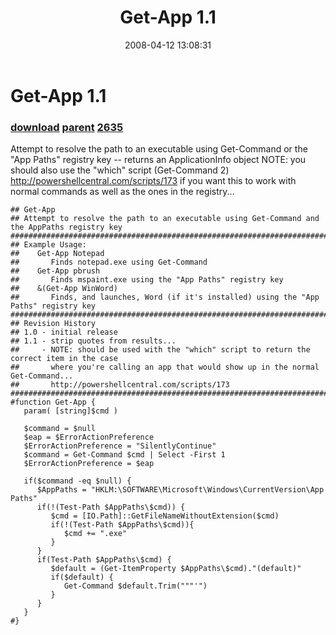 ﻿---
pid:            174
parent:         170
children:       2635
poster:         Joel Bennett
title:          Get-App 1.1
date:           2008-04-12 13:08:31
description:    Attempt to resolve the path to an executable using Get-Command or the "App Paths" registry key -- returns an ApplicationInfo object
NOTE: you should also use the "which" script (Get-Command 2) http://powershellcentral.com/scripts/173 if you want this to work with normal commands as well as the ones in the registry...
format:         posh
---

# Get-App 1.1

### [download](174.ps1) [parent](170.md) [2635](2635.md)

Attempt to resolve the path to an executable using Get-Command or the "App Paths" registry key -- returns an ApplicationInfo object
NOTE: you should also use the "which" script (Get-Command 2) http://powershellcentral.com/scripts/173 if you want this to work with normal commands as well as the ones in the registry...

```posh
## Get-App
## Attempt to resolve the path to an executable using Get-Command and the AppPaths registry key
##################################################################################################
## Example Usage:
##    Get-App Notepad
##       Finds notepad.exe using Get-Command
##    Get-App pbrush
##       Finds mspaint.exe using the "App Paths" registry key
##    &(Get-App WinWord)
##       Finds, and launches, Word (if it's installed) using the "App Paths" registry key
##################################################################################################
## Revision History
## 1.0 - initial release
## 1.1 - strip quotes from results...
##     - NOTE: should be used with the "which" script to return the correct item in the case 
##       where you're calling an app that would show up in the normal Get-Command...
##       http://powershellcentral.com/scripts/173 
##################################################################################################
#function Get-App {
   param( [string]$cmd )

   $command = $null
   $eap = $ErrorActionPreference
   $ErrorActionPreference = "SilentlyContinue"
   $command = Get-Command $cmd | Select -First 1
   $ErrorActionPreference = $eap
  
   if($command -eq $null) {
      $AppPaths = "HKLM:\SOFTWARE\Microsoft\Windows\CurrentVersion\App Paths"
      if(!(Test-Path $AppPaths\$cmd)) {
         $cmd = [IO.Path]::GetFileNameWithoutExtension($cmd)
         if(!(Test-Path $AppPaths\$cmd)){
            $cmd += ".exe"
         }
      }
      if(Test-Path $AppPaths\$cmd) {
         $default = (Get-ItemProperty $AppPaths\$cmd)."(default)"
         if($default) {
            Get-Command $default.Trim("""'")
         }
      }
   }
#}

```
